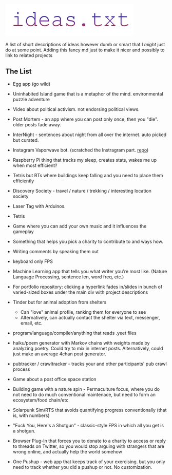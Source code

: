 ![img](https://github.com/Roxerg/ideas.txt/blob/master/ideas.png "ideas.txt")

A list of short descriptions of ideas however dumb or smart that I *might* just do at some point. Adding this fancy
md just to make it nicer and possibly to link to related projects 

## The List


* Egg app (go wild)

* Uninhabited Island game that is a metaphor of the mind. environmental puzzle adventure

* Video about political activism. not endorsing political views.

* Post Mortem - an app where you can post only once, then you "die". older posts fade away.

* InterNight - sentences about night from all over the internet. auto picked but curated.

* Instagram Vaporwave bot. (scratched the Instragram part. [repo][rep1])

  [rep1]: https://github.com/Roxerg/vaporgen

* Raspberry Pi thing that tracks my sleep, creates stats, wakes me up when most efficient?

* Tetris but RTs where buildings keep falling and you need to place them efficiently

* Discovery Society - travel / nature / trekking / interesting location society

* Laser Tag with Arduinos.

* Tetris 

* Game where you can add your own music and it influences the gameplay

* Something that helps you pick a charity to contribute to and ways how.

* Writing comments by speaking them out

* keyboard only FPS

* Machine Learning app that tells you what writer you're most like. (Nature Language Processing, sentence len, word freq, etc.) 

* For portfolio repository: clicking a hyperlink fades in/slides in bunch of varied-sized boxes under the main div with project descriptions

* Tinder but for animal adoption from shelters
  * Can "love" animal profile, ranking them for everyone to see
  * Alternatively, can actually contact the shelter via text, messenger, email, etc. 


* program/language/compiler/anything that reads .yeet files

* haiku/poem generator with Markov chains with weights made by analyzing poetry. Could try to mix in internet posts. Alternatively, could just make an average 4chan post generator.

* pubtracker / crawltracker - tracks your and other participants' pub crawl process

* Game about a post office space station 

* Building game with a nature spin - Permaculture focus, where you do not need to do much conventional maintenace, but need to form an ecosystem/food chain/etc

* Solarpunk Sim/RTS that avoids quantifying progress conventionally (that is, with numbers)

* "Fuck You, Here's a Shotgun" - classic-style FPS in which all you get is a shotgun. 

* Browser Plug-In that forces you to donate to a charity to access or reply to threads on Twitter, so you would stop arguing with strangers that are wrong online, and actually help the world somehow

* One Pushup - web app that keeps track of your exercising. but you only need to track whether you did a pushup or not. No customization.
